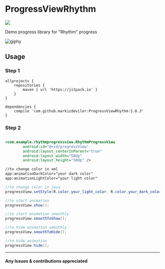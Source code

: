 # ProgressViewRhythm
[![](https://jitpack.io/v/markizdeviler/ProgressViewRhythm.svg)](https://jitpack.io/#markizdeviler/ProgressViewRhythm)

 Demo progress library for "Rhythm" progress
	
![giphy](https://user-images.githubusercontent.com/22816503/37585433-dff58d62-2b7a-11e8-9c3e-f8d2e94bbce2.gif)


## Usage	

### Step 1 
```android
allprojects {
	repositories {
		maven { url 'https://jitpack.io' }
	}
}

dependencies {
	compile 'com.github.markizdeviler:ProgressViewRhythm:1.0.3'
}
``` 

### Step 2
``` xml

<com.example.rhythmprogressview.RhythmProgressView
        android:id="@+id/progressView"
        android:layout_centerInParent="true"
        android:layout_width="50dp"
        android:layout_height="50dp" />
```

``` xml 
//to change color in xml
app:animationDarkColor="your dark color"
app:animationLightColor="your light color"

```

``` java 
//to change color in java
progressView.setStyle(R.color.your_light_color, R.color.your_dark_color)

```


``` java
//to start animation
progressView.show();

//to start animation smoothly
progressView.smoothToShow();

//to hide animation smoothly
progressView.smoothToHide();

//to hide animation
progressView.hide();

```

--------
#### Any Issues & contributions appreciated
